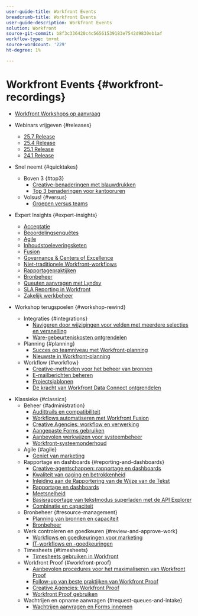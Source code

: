 ```yaml
---
user-guide-title: Workfront Events
breadcrumb-title: Workfront Events
user-guide-description: Workfront Events
solution: Workfront
source-git-commit: b8f3c336420c4c56561539183e7542d9830eb1af
workflow-type: tm+mt
source-wordcount: '229'
ht-degree: 1%

---
```



# Workfront Events {#workfront-recordings}

+ [Workfront Workshops op aanvraag](overview.md)

+ Webinars vrijgeven {#releases}
   + [25.7 Release](releases/25-7-release-webinar.md)
   + [25.4 Release](releases/25-4-release-webinar.md)
   + [25.1 Release](releases/25-1-release-webinar.md)
   + [24.1 Release](releases/24-1-release-webinar.md)
+ Snel neemt {#quicktakes}
   + Boven 3 {#top3}
      + [Creative-benaderingen met blauwdrukken](top3/blueprints.md)
      + [Top 3 benaderingen voor kantooruren](top3/office-hours.md)
   + Volsus! {#versus}
      + [Groepen versus teams](versus/groups-vs-teams.md)
+ Expert Insights {#expert-insights}
   + [Acceptatie](expert-insights/adoption.md)
   + [Beoordelingsenquêtes](expert-insights/adoption-surveys.md)
   + [Agile](expert-insights/agile.md)
   + [Inhoudstoeleveringsketen](expert-insights/content-supply-chain.md)
   + [Fusion](expert-insights/fusion.md)
   + [Governance &amp; Centers of Excellence](expert-insights/centers-of-excellence.md)
   + [Niet-traditionele Workfront-workflows](expert-insights/non-traditional-workfront-workflows.md)
   + [Rapportagepraktijken](expert-insights/reporting-practices.md)
   + [Bronbeheer](expert-insights/resource-management.md)
   + [Queuten aanvragen met Lyndsy](expert-insights/request-queues.md)
   + [SLA Reporting in Workfront](expert-insights/sla-reporting.md)
   + [Zakelijk werkbeheer](expert-insights/enterprise-work-management.md)
+ Workshop terugspoelen {#workshop-rewind}
   + Integraties {#integrations}
      + [Navigeren door wijzigingen voor velden met meerdere selecties en versnelling](workshop-rewind/integrations/mulit-select-fields.md)
      + [Ware-gebeurteniskosten ontgrendelen](workshop-rewind/integrations/event-costs.md)
   + Planning {#planning}
      + [Succes op teamniveau met Workfront-planning](workshop-rewind/planning/team-success-workfront-planning.md)
      + [Nieuwste in Workfront-planning](workshop-rewind/planning/workfront-planning.md)
   + Workflow {#workflow}
      + [Creative-methoden voor het beheer van bronnen](classics/creative-ways-of-managing-resources.md)
      + [E-mailberichten beheren](workshop-rewind/workflow/email-notifications.md)
      + [Projectsjablonen](workshop-rewind/workflow/project-templates.md)
      + [De kracht van Workfront Data Connect ontgrendelen](workshop-rewind/workflow/data-connect.md)

<!--  + Planning {#planning}
  + Integrations {#integrations}
-->

+ Klassieke {#classics}
   + Beheer {#administration}
      + [Audittrails en compatibiliteit](user-groups/audit-trails-and-compliance.md)
      + [Workflows automatiseren met Workfront Fusion](user-groups/automating-workflows-with-workfront-fusion.md)
      + [Creative Agencies: workflow en verwerking](user-groups/creative-agencies-workflows-and-process.md)
      + [Aangepaste Forms gebruiken](user-groups/leveraging-custom-forms.md)
      + [Aanbevolen werkwijzen voor systeembeheer](user-groups/system-admin-best-practices.md)
      + [Workfront-systeemonderhoud](user-groups/workfront-system-maintenance.md)
   + Agile {#agile}
      + [Geniet van marketing](user-groups/agile-in-marketing.md)
   + Rapportage en dashboards {#reporting-and-dashboards}
      + [Creative-agentschappen: rapportage en dashboards](user-groups/creative-agencies-reporting-and-dashboards.md)
      + [Kwaliteit van gaging en betrokkenheid](classics/gauging-quality-and-engagement.md)
      + [Inleiding aan de Rapportering van de Wijze van de Tekst](classics/introduction-to-text-mode-reporting.md)
      + [Rapportage en dashboards](user-groups/reporting-and-dashboards.md)
      + [Meetsnelheid](classics/measuring-velocity.md)
      + [Basisrapportage van tekstmodus superladen met de API Explorer](classics/supercharge-basic-text-mode-reporting-using-the-api-explorer.md)
      + [Combinatie en capaciteit](classics/understanding-mix-and-capacity.md)
   + Bronbeheer {#resource-management}
      + [Planning van bronnen en capaciteit](user-groups/resource-and-capacity-planning.md)
      + [Bronbeheer](user-groups/resource-management.md)
   + Werk controleren en goedkeuren {#review-and-approve-work}
      + [Workflows en goedkeuringen voor marketing](user-groups/marketing-workflows-and-approvals.md)
      + [IT-workflows en -goedkeuringen](user-groups/it-workflows-and-approvals.md)
   + Timesheets {#timesheets}
      + [Timesheets gebruiken in Workfront](user-groups/utilizing-timesheets-in-workfront.md)
   + Workfront Proof {#workfront-proof}
      + [Aanbevolen procedures voor het maximaliseren van Workfront Proof](classics/best-practices-to-maximize-workfront-proof.md)
      + [Follow-up van beste praktijken van Workfront Proof](classics/follow-up-to-workfront-proof-best-practices.md)
      + [Creative Agencies: Workfront Proof](user-groups/creative-agencies-workfront-proof.md)
      + [Workfront Proof gebruiken](user-groups/leveraging-workfront-proof.md)
   + Wachtrijen en opname aanvragen {#request-queues-and-intake}
      + [Wachtrijen aanvragen en Forms innemen](user-groups/request-queues-and-intake-forms.md)



